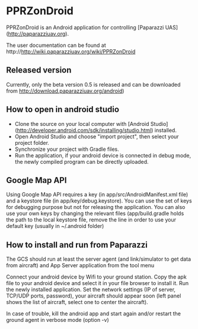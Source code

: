 PPRZonDroid
===========

PPRZonDroid is an Android application for controlling [Paparazzi UAS] (http://paparazziuav.org).

The user documentation can be found at http://http://wiki.paparazziuav.org/wiki/PPRZonDroid


Released version
----------------

Currently, only the beta version 0.5 is released and can be downloaded from http://download.paparazziuav.org/android)


How to open in android studio
-----------------------------

* Clone the source on your local computer with [Android Studio] (http://developer.android.com/sdk/installing/studio.html) installed.
* Open Android Studio and choose "import project", then select your project folder.
* Synchronize your project with Gradle files.
* Run the application, if your android device is connected in debug mode, the newly compiled program can be directly uploaded.


Google Map API
--------------

Using Google Map API requires a key (in app/src/AndroidManifest.xml file) and a keystore file (in app/key/debug.keystore).
You can use the set of keys for debugging purpose but not for releasing the application.
You can also use your own keys by changing the relevant files (app/build.gradle holds the path to the local keystore file, remove the line in order to use your default key (usually in ~/.android folder)


How to install and run from Paparazzi
-------------------------------------

The GCS should run at least the server agent (and link/simulator to get data from aircraft) and App Server application from the tool menu

Connect your android device by Wifi to your ground station.
Copy the apk file to your android device and select it in your file browser to install it.
Run the newly installed application.
Set the network settings (IP of server, TCP/UDP ports, password), your aircraft should appear soon (left panel shows the list of aircraft, select one to center the aircraft).

In case of trouble, kill the android app and start again and/or restart the ground agent in verbose mode (option -v)

